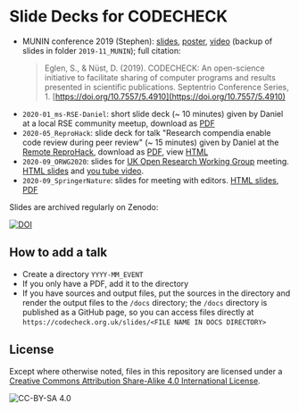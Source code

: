 # Slide Decks for CODECHECK

- MUNIN conference 2019 (Stephen): [slides](https://septentrio.uit.no/index.php/SCS/article/view/4910/4900), [poster](https://septentrio.uit.no/index.php/SCS/article/view/4910/4893), [video](https://mediasite.uit.no/Mediasite/Play/8027873496dc465ebc4b9b3ab0338ad01d?playFrom=1772000) (backup of slides in folder `2019-11_MUNIN`); full citation:
  > Eglen, S., & Nüst, D. (2019). CODECHECK: An open-science initiative to facilitate sharing of computer programs and results presented in scientific publications. Septentrio Conference Series, 1. [https://doi.org/10.7557/5.4910](https://doi.org/10.7557/5.4910)
- `2020-01_ms-RSE-Daniel`: short slide deck (~ 10 minutes) given by Daniel at a local RSE community meetup, download as [PDF](https://codecheckers.github.io/slides/2020-01_ms-RSE_Daniel.pdf)
- `2020-05_ReproHack`: slide deck for talk "Research compendia enable code review during peer review" (~ 15 minutes) given by Daniel at the [Remote ReproHack](https://n8cir.org.uk/events/remote-reprohack/), download as [PDF](https://codecheckers.github.io/slides/2020-05_ReproHack.pdf), view [HTML](https://codecheckers.github.io/slides/2020-05_ReproHack.html)
- `2020-09_ORWG2020`: slides for [UK Open Research Working Group](https://www.mrc-cbu.cam.ac.uk/conferences/uk-orwg2/)
  meeting. [HTML slides](https://bit.ly/eglen-orwg2) and [you tube video](https://www.youtube.com/watch?v=sAzvz-ZZYuU).
- `2020-09_SpringerNature`: slides for meeting with editors. [HTML slides](https://codecheck.org.uk/slides/2020-09_SpringerNature.html), [PDF](https://codecheck.org.uk/slides/2020-09_SpringerNature.pdf)

Slides are archived regularly on Zenodo:

[![DOI](https://zenodo.org/badge/DOI/10.5281/zenodo.3855439.svg)](https://doi.org/10.5281/zenodo.3855439)

## How to add a talk

- Create a directory `YYYY-MM_EVENT`
- If you only have a PDF, add it to the directory
- If you have sources and output files, put the sources in the directory and render the output files to the `/docs` directory; the `/docs` directory is published as a GitHub page, so you can access files directly at `https://codecheck.org.uk/slides/<FILE NAME IN DOCS DIRECTORY>`

## License

Except where otherwise noted, files in this repository are licensed under a [Creative Commons Attribution Share-Alike 4.0 International License](https://creativecommons.org/licenses/by-sa/4.0/).

![CC-BY-SA 4.0](https://mirrors.creativecommons.org/presskit/buttons/88x31/svg/by-sa.svg)
